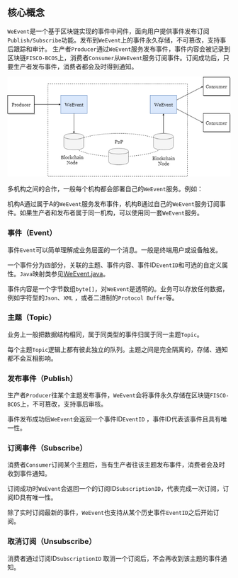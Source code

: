 ## 核心概念

`WeEvent`是一个基于区块链实现的事件中间件，面向用户提供事件发布订阅`Publish/Subscribe`功能。发布到`WeEvent`上的事件永久存储，不可篡改，支持事后跟踪和审计。
生产者`Producer`通过`WeEvent`服务发布事件，事件内容会被记录到区块链`FISCO-BCOS`上，消费者`Consumer`从`WeEvent`服务订阅事件。订阅成功后，只要生产者发布事件，消费者都会及时得到通知。

![](../image/WeventTopView.png)  

多机构之间的合作，一般每个机构都会部署自己的`WeEvent`服务。例如：

机构A通过属于A的`WeEvent`服务发布事件，机构B通过自己的`WeEvent`服务订阅事件。如果生产者和发布者属于同一机构，可以使用同一套`WeEvent`服务。

### 事件（Event）  
事件`Event`可以简单理解成业务层面的一个消息。一般是终端用户或设备触发。

一个事件分为四部分，关联的主题、事件内容、事件ID`EventID`和可选的自定义属性。`Java`映射类参见[WeEvent.java](https://github.com/WeBankFinTech/WeEvent/blob/master/weevent-client/src/main/java/com/webank/weevent/sdk/WeEvent.java)。

事件内容是一个字节数组`byte[]`，对`WeEvent`是透明的。业务可以存放任何数据，例如字符型的`Json`、`XML` ，或者二进制的`Protocol Buffer`等。

### 主题（Topic）  
业务上一般把数据结构相同，属于同类型的事件归属于同一主题`Topic`。

每个主题`Topic`逻辑上都有彼此独立的队列。主题之间是完全隔离的，存储、通知都不会互相影响。  

### 发布事件（Publish）  
生产者`Producer`往某个主题发布事件，`WeEvent`会将事件永久存储在区块链`FISCO-BCOS`上，不可篡改，支持事后审核。

事件发布成功后`WeEvent`会返回一个事件ID`EventID` ，事件ID代表该事件且具有唯一性。

### 订阅事件（Subscribe）  
消费者`Consumer`订阅某个主题后，当有生产者往该主题发布事件，消费者会及时收到事件通知。

订阅成功时`WeEvent`会返回一个的订阅ID`SubscriptionID`，代表完成一次订阅，订阅ID具有唯一性。

除了实时订阅最新的事件，`WeEvent`也支持从某个历史事件`EventID`之后开始订阅。

### 取消订阅（Unsubscribe）  
消费者通过订阅ID`SubscriptionID` 取消一个订阅后，不会再收到该主题的事件通知。
